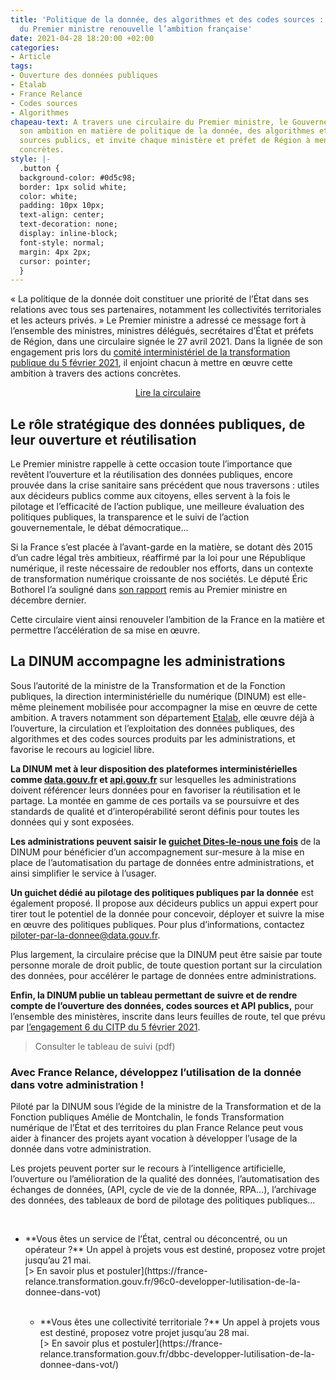 ```yaml
---
title: 'Politique de la donnée, des algorithmes et des codes sources : une circulaire
  du Premier ministre renouvelle l’ambition française'
date: 2021-04-28 18:20:00 +02:00
categories:
- Article
tags:
- Ouverture des données publiques
- Etalab
- France Relance
- Codes sources
- Algorithmes
chapeau-text: A travers une circulaire du Premier ministre, le Gouvernement renouvelle
  son ambition en matière de politique de la donnée, des algorithmes et des codes
  sources publics, et invite chaque ministère et préfet de Région à mener des actions
  concrètes.
style: |-
  .button {
  background-color: #0d5c98;
  border: 1px solid white;
  color: white;
  padding: 10px 10px;
  text-align: center;
  text-decoration: none;
  display: inline-block;
  font-style: normal;
  margin: 4px 2px;
  cursor: pointer;
  }
---
```


« La politique de la donnée doit constituer une priorité de l’État dans ses relations avec tous ses partenaires, notamment les collectivités territoriales et les acteurs privés. »
Le Premier ministre a adressé ce message fort à l’ensemble des ministres, ministres délégués, secrétaires d’État et préfets de Région, dans une circulaire signée le 27 avril 2021.
Dans la lignée de son engagement pris lors du [comité interministériel de la transformation publique du 5 février 2021](https://www.gouvernement.fr/partage/12086-dossier-de-presse-comite-interministeriel-de-la-transformation-publique "comité interministériel de la transformation publique du 5 février 2021 - Lien externe"), il enjoint chacun à mettre en œuvre cette ambition à travers des actions concrètes.

<p align="center"><a href="XXXXXXXXX" class="button">Lire la circulaire</a></p>


## Le rôle stratégique des données publiques, de leur ouverture et réutilisation

Le Premier ministre rappelle à cette occasion toute l’importance que revêtent l’ouverture et la réutilisation des données publiques, encore prouvée dans la crise sanitaire sans précédent que nous traversons : utiles aux décideurs publics comme aux citoyens, elles servent à la fois le pilotage et l’efficacité de l’action publique, une meilleure évaluation des politiques publiques, la transparence et le suivi de l’action gouvernementale, le débat démocratique…

Si la France s’est placée à l’avant-garde en la matière, se dotant dès 2015 d’un cadre légal très ambitieux, réaffirmé par la loi pour une République numérique, il reste nécessaire de redoubler nos efforts, dans un contexte de transformation numérique croissante de nos sociétés. Le député Éric Bothorel l’a souligné dans [son rapport](https://www.gouvernement.fr/partage/11979-rapport-sur-la-politique-publique-de-la-donnee-des-algorithmes-et-des-codes-sources "son rapport - Lien externe") remis au Premier ministre en décembre dernier.

Cette circulaire vient ainsi renouveler l’ambition de la France en la matière et permettre l’accélération de sa mise en œuvre.

## La DINUM accompagne les administrations

Sous l’autorité de la ministre de la Transformation et de la Fonction publiques, la direction interministérielle du numérique (DINUM) est elle-même pleinement mobilisée pour accompagner la mise en œuvre de cette ambition. A travers notamment son département [Etalab](https://www.etalab.gouv.fr/ "Etalab - Lien externe"), elle œuvre déjà à l’ouverture, la circulation et l’exploitation des données publiques, des algorithmes et des codes sources produits par les administrations, et favorise le recours au logiciel libre.

**La DINUM met à leur disposition des plateformes interministérielles comme [data.gouv.fr](https://data.gouv.fr "data.gouv.fr - Lien externe") et [api.gouv.fr](https://api.gouv.fr "api.gouv.fr - Lien externe")** sur lesquelles les administrations doivent référencer leurs données pour en favoriser la réutilisation et le partage. La montée en gamme de ces portails va se poursuivre et des standards de qualité et d’interopérabilité seront définis pour toutes les données qui y sont exposées.

**Les administrations peuvent saisir le [guichet Dites-le-nous une fois](https://www.numerique.gouv.fr/services/guichet-dites-le-nous-une-fois/)** de la DINUM pour bénéficier d’un accompagnement sur-mesure à la mise en place de l’automatisation du partage de données entre administrations, et ainsi simplifier le service à l’usager.

**Un guichet dédié au pilotage des politiques publiques par la donnée** est également proposé. Il propose aux décideurs publics un appui expert pour tirer tout le potentiel de la donnée pour concevoir, déployer et suivre la mise en œuvre des politiques publiques.
Pour plus d’informations, contactez [piloter-par-la-donnee@data.gouv.fr](mailto:piloter-par-la-donnee@data.gouv.fr).

Plus largement, la circulaire précise que la DINUM peut être saisie par toute personne morale de droit public, de toute question portant sur la circulation des données, pour accélérer le partage de données entre administrations.

**Enfin, la DINUM publie un tableau permettant de suivre et de rendre compte de l’ouverture des données, codes sources et API publics,** pour l’ensemble des ministères, inscrite dans leurs feuilles de route, tel que prévu par [l’engagement 6 du CITP du 5 février 2021](https://www.modernisation.gouv.fr/transformation-publique/comites-interministeriels-de-la-transformation-publique/article-citp "l’engagement 6 du CITP du 5 février 2021 - Lien externe").

> Consulter le tableau de suivi (pdf)

<div class="encadre noir"><h3 class="margin-bottom-1 h4">Avec France Relance, développez l’utilisation de la donnée dans votre administration !</h3>
<p>Piloté par la DINUM sous l’égide de la ministre de la Transformation et de la Fonction publiques Amélie de Montchalin, le fonds Transformation numérique de l’État et des territoires du plan France Relance peut vous aider à financer des projets ayant vocation à développer l’usage de la donnée dans votre administration.</p>
<p>Les projets peuvent porter sur le recours à l’intelligence artificielle, l’ouverture ou l’amélioration de la qualité des données, l’automatisation des échanges de données, (API, cycle de vie de la donnée, RPA…), l’archivage des données, des tableaux de bord de pilotage des politiques publiques…</p>
<br>
<ul><li>**Vous êtes un service de l’État, central ou déconcentré, ou un opérateur ?** Un appel à projets vous est destiné, proposez votre projet jusqu’au 21 mai.
<br>[> En savoir plus et postuler](https://france-relance.transformation.gouv.fr/96c0-developper-lutilisation-de-la-donnee-dans-vot)</li> 
<br>
<ul><li>**Vous êtes une collectivité territoriale ?** Un appel à projets vous est destiné, proposez votre projet jusqu’au 28 mai.
<br>[> En savoir plus et postuler](https://france-relance.transformation.gouv.fr/dbbc-developper-lutilisation-de-la-donnee-dans-vot/)</li></ul>
</div>
